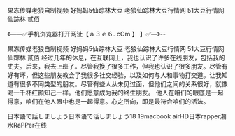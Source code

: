 果冻传媒老狼自制视频
好妈妈5仙踪林大豆
老狼仙踪林大豆行情网
51大豆行情网仙踪林 贰佰


《——✅手机浏览器打开网沚【ａ３ｅ６. cOm 】 】✅—》--

果冻传媒老狼自制视频
好妈妈5仙踪林大豆
老狼仙踪林大豆行情网
51大豆行情网仙踪林 贰佰
经过几年的休息，在互联网上，我也认识了许多在线朋友，包括我的丈夫。后来，我去上班了。尽管我换了很多工作，但我也认识了很多朋友。尽管有好有坏，但这些朋友教会了我很多社交经验，以及如何与人和事物打交道。让我知道有很多不同类型的朋友。尽管有些人从未见过面，但他们之间的关系很好，就像喝一千杯红颜知己一样。他们愿意成为我的终生朋友。
他人在咱们的眼底是一起得意，咱们在他人眼中也是一起得意。心之所向，即是最符合咱们的活法。





日本語で話しましょう日本语で话しましょう18 19macbook airHD日本rapper潮水RaPPer在线
